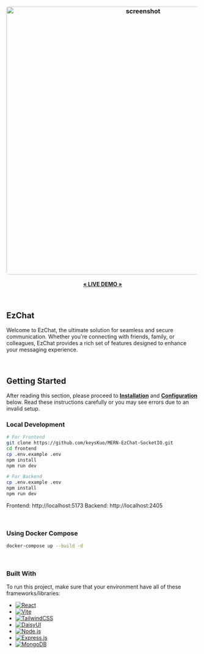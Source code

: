 <h3 align="center"><img width="700" style="border-radius:5px;" alt="screenshot" src="https://ezticket.io.vn/demo.jpg"></h3>
<p align="center">
    <a href="https://ezticket.io.vn/"><strong>« LIVE DEMO »</strong></a>
</p>
<br/>

## EzChat

Welcome to EzChat, the ultimate solution for seamless and secure communication. Whether you're connecting with friends, family, or colleagues, EzChat provides a rich set of features designed to enhance your messaging experience.

<br/>

## Getting Started

After reading this section, please proceed to [**Installation**](#installation) and [**Configuration**](#configuration) below.
Read these instructions carefully or you may see errors due to
an invalid setup.

### Local Development


```bash
# For Frontend
git clone https://github.com/keysKuo/MERN-EzChat-SocketIO.git
cd frontend
cp .env.example .env
npm install
npm run dev

# For Backend
cp .env.example .env
npm install
npm run dev
```

Frontend: http://localhost:5173
Backend: http://localhost:2405

<br/>

### Using Docker Compose

```bash
docker-compose up --build -d
```

<br/>

### Built With

To run this project, make sure that your environment have all of these frameworks/libraries:

* [![React][React.js]][React-url]
* [![Vite][Vite]][Vite-url]
* [![TailwindCSS][TailwindCSS]][Tailwind-url]
* [![DaisyUI][DaisyUI]][DaisyUI-url]
* [![Node.js][Node.js]][Node-url]
* [![Express.js][Express.js]][Express-url]
* [![MongoDB][MongoDB]][MongoDB-url]


<!-- MARKDOWN LINKS & IMAGES -->
<!-- https://www.markdownguide.org/basic-syntax/#reference-style-links -->
[React.js]: https://img.shields.io/badge/React-20232A?style=for-the-badge&logo=react&logoColor=61DAFB
[React-url]: https://reactjs.org/
[ReactNative.js]: https://img.shields.io/badge/react_native-%2320232a.svg?style=for-the-badge&logo=react&logoColor=%2361DAFB
[ReactNative-url]: https://reactnative.dev
[Expo.js]: https://img.shields.io/badge/expo-1C1E24?style=for-the-badge&logo=expo&logoColor=#D04A37
[Expo-url]: https://expo.dev
[Vite]: https://img.shields.io/badge/vite-%23646CFF.svg?style=for-the-badge&logo=vite&logoColor=white
[Vite-url]: https://vitejs.dev/
[TailwindCSS]: https://img.shields.io/badge/Tailwind_CSS-38B2AC?style=for-the-badge&logo=tailwind-css&logoColor=white
[Tailwind-url]: https://tailwindcss.com
[Node.js]: https://img.shields.io/badge/Node.js-43853D?style=for-the-badge&logo=node.js&logoColor=white
[Node-url]: https://nodejs.org/
[Express.js]: https://img.shields.io/badge/Express.js-404D59?style=for-the-badge
[Express-url]: https://expressjs.com/
[MongoDB]: https://img.shields.io/badge/MongoDB-4EA94B?style=for-the-badge&logo=mongodb&logoColor=white
[MongoDB-url]: https://www.mongodb.com/
[DaisyUI]: https://img.shields.io/badge/daisyui-5A0EF8?style=for-the-badge&logo=daisyui&logoColor=white
[DaisyUI-url]: https://daisyui.com/
